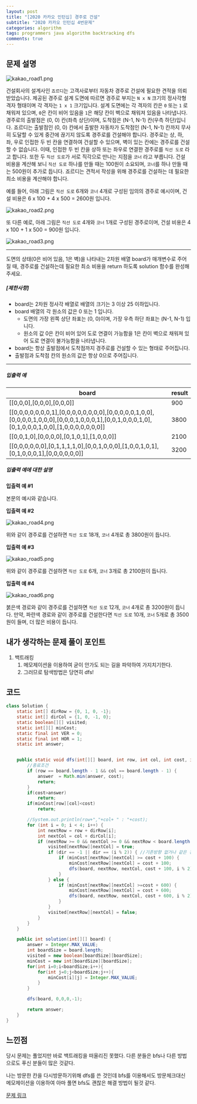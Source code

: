 ```yaml
---
layout: post
title: "[2020 카카오 인턴십] 경주로 건설"
subtitle: "2020 카카오 인턴십 4번문제"
categories: algorithm
tags: programmers java algorithm backtracking dfs
comments: true
---
```


## 문제 설명 

![kakao_road1.png](https://grepp-programmers.s3.ap-northeast-2.amazonaws.com/files/production/384b9e2a-4eb5-460d-bce2-d12359b03b14/kakao_road1.png)

건설회사의 설계사인 `죠르디`는 고객사로부터 자동차 경주로 건설에 필요한 견적을 의뢰받았습니다.
제공된 경주로 설계 도면에 따르면 경주로 부지는 `N x N` 크기의 정사각형 격자 형태이며 각 격자는 `1 x 1` 크기입니다.
설계 도면에는 각 격자의 칸은 `0` 또는 `1` 로 채워져 있으며, `0`은 칸이 비어 있음을 `1`은 해당 칸이 벽으로 채워져 있음을 나타냅니다.
경주로의 출발점은 (0, 0) 칸(좌측 상단)이며, 도착점은 (N-1, N-1) 칸(우측 하단)입니다. 죠르디는 출발점인 (0, 0) 칸에서 출발한 자동차가 도착점인 (N-1, N-1) 칸까지 무사히 도달할 수 있게 중간에 끊기지 않도록 경주로를 건설해야 합니다.
경주로는 상, 하, 좌, 우로 인접한 두 빈 칸을 연결하여 건설할 수 있으며, 벽이 있는 칸에는 경주로를 건설할 수 없습니다.
이때, 인접한 두 빈 칸을 상하 또는 좌우로 연결한 경주로를 `직선 도로` 라고 합니다.
또한 두 `직선 도로`가 서로 직각으로 만나는 지점을 `코너` 라고 부릅니다.
건설 비용을 계산해 보니 `직선 도로` 하나를 만들 때는 100원이 소요되며, `코너`를 하나 만들 때는 500원이 추가로 듭니다.
죠르디는 견적서 작성을 위해 경주로를 건설하는 데 필요한 최소 비용을 계산해야 합니다.

예를 들어, 아래 그림은 `직선 도로` 6개와 `코너` 4개로 구성된 임의의 경주로 예시이며, 건설 비용은 6 x 100 + 4 x 500 = 2600원 입니다.

![kakao_road2.png](https://grepp-programmers.s3.ap-northeast-2.amazonaws.com/files/production/0e0911e8-f88e-44fe-8bdc-6856a56df8e0/kakao_road2.png)

또 다른 예로, 아래 그림은 `직선 도로` 4개와 `코너` 1개로 구성된 경주로이며, 건설 비용은 4 x 100 + 1 x 500 = 900원 입니다.

![kakao_road3.png](https://grepp-programmers.s3.ap-northeast-2.amazonaws.com/files/production/3f5d9c5e-d7d9-4248-b111-140a0847e741/kakao_road3.png)

------

도면의 상태(0은 비어 있음, 1은 벽)을 나타내는 2차원 배열 board가 매개변수로 주어질 때, 경주로를 건설하는데 필요한 최소 비용을 return 하도록 solution 함수를 완성해주세요.

##### **[제한사항]**

- board는 2차원 정사각 배열로 배열의 크기는 3 이상 25 이하입니다.
- board 배열의 각 원소의 값은 0 또는 1 입니다.
  - 도면의 가장 왼쪽 상단 좌표는 (0, 0)이며, 가장 우측 하단 좌표는 (N-1, N-1) 입니다.
  - 원소의 값 0은 칸이 비어 있어 도로 연결이 가능함을 1은 칸이 벽으로 채워져 있어 도로 연결이 불가능함을 나타냅니다.
- board는 항상 출발점에서 도착점까지 경주로를 건설할 수 있는 형태로 주어집니다.
- 출발점과 도착점 칸의 원소의 값은 항상 0으로 주어집니다.

------

##### **입출력 예**

| board                                                        | result |
| ------------------------------------------------------------ | ------ |
| [[0,0,0],[0,0,0],[0,0,0]]                                    | 900    |
| [[0,0,0,0,0,0,0,1],[0,0,0,0,0,0,0,0],[0,0,0,0,0,1,0,0],[0,0,0,0,1,0,0,0],[0,0,0,1,0,0,0,1],[0,0,1,0,0,0,1,0],[0,1,0,0,0,1,0,0],[1,0,0,0,0,0,0,0]] | 3800   |
| [[0,0,1,0],[0,0,0,0],[0,1,0,1],[1,0,0,0]]                    | 2100   |
| [[0,0,0,0,0,0],[0,1,1,1,1,0],[0,0,1,0,0,0],[1,0,0,1,0,1],[0,1,0,0,0,1],[0,0,0,0,0,0]] | 3200   |

##### **입출력 예에 대한 설명**

**입출력 예 #1**

본문의 예시와 같습니다.

**입출력 예 #2**

![kakao_road4.png](https://grepp-programmers.s3.ap-northeast-2.amazonaws.com/files/production/ccc72e9c-2e22-4a09-a94b-ff057b081a70/kakao_road4.png)

위와 같이 경주로를 건설하면 `직선 도로` 18개, `코너` 4개로 총 3800원이 듭니다.

**입출력 예 #3**

![kakao_road5.png](https://grepp-programmers.s3.ap-northeast-2.amazonaws.com/files/production/422e86e0-a7d7-4a09-9b42-2b6218a9b5f0/kakao_road5.png)

위와 같이 경주로를 건설하면 `직선 도로` 6개, `코너` 3개로 총 2100원이 듭니다.

**입출력 예 #4**

![kakao_road6.png](https://grepp-programmers.s3.ap-northeast-2.amazonaws.com/files/production/4fe42f47-2592-4cb8-91fb-31d6a6da8639/kakao_road6.png)

붉은색 경로와 같이 경주로를 건설하면 `직선 도로` 12개, `코너` 4개로 총 3200원이 듭니다.
만약, 파란색 경로와 같이 경주로를 건설한다면 `직선 도로` 10개, `코너` 5개로 총 3500원이 들며, 더 많은 비용이 듭니다.

## 내가 생각하는 문제 풀이 포인트

1. 백트래킹
   1. 메모제이션을 이용하여 굳이 안가도 되는 길을 파악하여 가지치기한다.
   2. 그러므로 탐색방법은 당연히 dfs!

## 코드

~~~java
class Solution {
    static int[] dirRow = {0, 1, 0, -1};
    static int[] dirCol = {1, 0, -1, 0};
    static boolean[][] visited;
    static int[][] minCost;
    static final int VER = 0;
    static final int HOR = 1;
    static int answer;


    public static void dfs(int[][] board, int row, int col, int cost, int dir) {
        //종료조건
        if (row == board.length - 1 && col == board.length - 1) {
            answer  = Math.min(answer, cost);
            return;
        }
        if(cost>answer)
            return;
        if(minCost[row][col]<cost)
            return;

        //System.out.println(row+","+col+ " : "+cost);
        for (int i = 0; i < 4; i++) {
            int nextRow = row + dirRow[i];
            int nextCol = col + dirCol[i];
            if (nextRow >= 0 && nextCol >= 0 && nextRow < board.length && nextCol < board.length && board[nextRow][nextCol] == 0 && !visited[nextRow][nextCol]) {
                visited[nextRow][nextCol] = true;
                if (dir == -1 || dir == (i % 2)) { //기존방향 없거나 같은 경우.
                    if (minCost[nextRow][nextCol] >= cost + 100) {
                        minCost[nextRow][nextCol] = cost + 100;
                        dfs(board, nextRow, nextCol, cost + 100, i % 2);
                    }
                } else {
                    if (minCost[nextRow][nextCol] >=cost + 600) {
                        minCost[nextRow][nextCol] = cost + 600;
                        dfs(board, nextRow, nextCol, cost + 600, i % 2);
                    }
                }
                visited[nextRow][nextCol] = false;
            }
        }
    }

    public int solution(int[][] board) {
        answer = Integer.MAX_VALUE;
        int boardSize = board.length;
        visited = new boolean[boardSize][boardSize];
        minCost = new int[boardSize][boardSize];
        for(int i=0;i<boardSize;i++){
            for(int j=0;j<boardSize;j++){
                minCost[i][j] = Integer.MAX_VALUE;
            }
        }

        dfs(board, 0,0,0,-1);

        return answer;
    }
}
~~~



## 느낀점

당시 문제는 풀었지만 바로 백트래킹을 떠올리진 못했다. 다른 분들은 bfs나 다른 방법으로도 푸신 분들이 많은 것같다. 

나는 방문한 칸을 다시방문하기위해 dfs를 쓴 것인데 bfs를 이용해서도 방문체크대신 메모제이션을 이용하여 아마 풀면 bfs도 괜찮은 해결 방법이 될것 같다.



[문제 링크](https://programmers.co.kr/learn/courses/30/lessons/67259)


